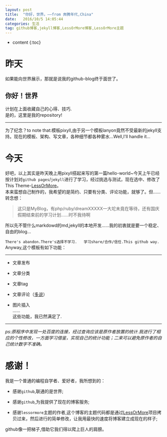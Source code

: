 ```yaml
---
layout: post
title:  "你好，世界。——from 奔腾年代,China"
date:   2016/10/5 14:05:44  
categories: 生活
tag: github博客,jekyll博客,LessOrMore博客,LessOrMore主题
---
```


* content
{:toc}



昨天
====================================  


如果能向世界展示，那就是说我的github-blog终于面世了。  

你好！世界
----------

计划在上面收藏自己的心得、技巧.  
是的，这里是我的repository!  


----------
 

为了纪念？to note that:模板pixyll,由于另一个模板lanyon竟然不受最新的jekyll支持。现在的模板、架构、写文章，各种细节都各种雾水...Well,I'll handle it...  

今天  
====================================  

好吧，以上其实是昨天晚上用pixyll搭起来写的第一篇hello-world~今天上午已经按计划对`github pages`/`jekyll`进行了学习，经过挑选与测试，现在选中、修改了This Theme-[LessOrMore](https://github.com/luoyan35714/LessOrMore)。  
本来蛮想自己制作的，我希望的是简约、只要有分类、评论功能，就够了。但……转念想：  
  

>这只是MyBlog，有php/ruby/dreamXXXXX一大坨未竟在等待，还有国庆假期结束前的学习计划……时不我待啊  

所以先不管什么markdowd的md,jekyll的本地开发……我的初衷就是要一个稳定、自由的blog...  
  
`There's abandon.There's选择不学习.  
学习share/合作/信任.This github way.`  
Anyway,这个模板有如下功能：  

----------



- 文章发布


- 文章分类


- 文章tag


- 文章评论（[多说](http://dev.duoshuo.com/)）


- 图片插入  
……  
这些功能，我已然满足了.  


----------
   
*ps:原程序中发现一处百度的连接，经过查询应该是原作者放置的统计.我进行了相应的个性修改，一方面学习借鉴，实现自己的统计功能；二来可以避免原作者的自己统计数字不准确。*  
 

感谢！  
====================================  

我是一个普通的编程自学者、爱好者，我所想到的：  


- 感谢`github`,联通的是世界;  


- 感谢`github`,为我提供了现在的博客服务;  


- 感谢`lessormore`主题的作者,这个博客的主题代码都是通过[LessOrMore](https://github.com/luoyan35714/LessOrMore.git)项目拷贝过来，然后进行的简单修改，让我用最快的速度将博客建立成现在的样子;  

github像一把梯子,借助它我们得以爬上巨人的肩膀。  

